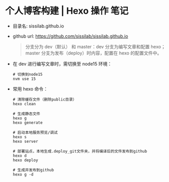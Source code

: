 
# 个人博客构建 | Hexo 操作 笔记

- 目录名: sissilab.github.io
- github url: https://github.com/sissilab/sissilab.github.io
    > 分支分为 dev（默认） 和 master：dev 分支为编写文章和配置 hexo；master 分支为发布（deploy）时内容，配置在 hexo 的配置文件中。

- 在 dev 进行编写文章时，需切换至 node15 环境：
    ```shell
    # 切换到node15
    nvm use 15
    ```

- 常用 hexo 命令：
    ```shell
    # 清除缓存文件（删除public目录）
    hexo clean

    # 生成静态文件
    hexo g 
    hexo generate

    # 启动本地服务预览/调试
    hexo s
    hexo server

    # 部署站点，本地生成.deploy_git文件夹，并将编译后的文件发布到github
    hexo d
    hexo deploy

    # 生成并发布到github
    hexo g -d
    ```